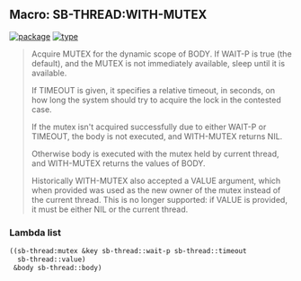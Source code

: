## Macro: SB-THREAD:WITH-MUTEX
[![package](https://img.shields.io/badge/Package-SB--THREAD-5f9ea0.svg?style=social&colorA=999999)](../) [![type](https://img.shields.io/badge/Type-Macro-5f9ea0.svg?style=social&colorA=999999)](../#macro) 

> Acquire MUTEX for the dynamic scope of BODY. If WAIT-P is true (the default),
> and the MUTEX is not immediately available, sleep until it is available.
> 
> If TIMEOUT is given, it specifies a relative timeout, in seconds, on how long
> the system should try to acquire the lock in the contested case.
> 
> If the mutex isn't acquired successfully due to either WAIT-P or TIMEOUT, the
> body is not executed, and WITH-MUTEX returns NIL.
> 
> Otherwise body is executed with the mutex held by current thread, and
> WITH-MUTEX returns the values of BODY.
> 
> Historically WITH-MUTEX also accepted a VALUE argument, which when provided
> was used as the new owner of the mutex instead of the current thread. This is
> no longer supported: if VALUE is provided, it must be either NIL or the
> current thread.

### Lambda list
```cl
((sb-thread:mutex &key sb-thread::wait-p sb-thread::timeout
  sb-thread::value)
 &body sb-thread::body)
```

